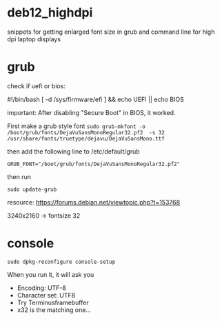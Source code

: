 # deb12_highdpi
snippets for getting enlarged font size in grub and command line for high dpi laptop displays

# grub

check if uefi or bios:

#!/bin/bash
[ -d /sys/firmware/efi ] && echo UEFI || echo BIOS


important: After disabling "Secure Boot" in BIOS, it worked.

First make a grub style font
 ```sudo grub-mkfont -o /boot/grub/fonts/DejaVuSansMonoRegular32.pf2  -s 32   /usr/share/fonts/truetype/dejavu/DejaVuSansMono.ttf```

then add the following line to /etc/default/grub

 ```GRUB_FONT="/boot/grub/fonts/DejaVuSansMonoRegular32.pf2"```

then run

```sudo update-grub```

resource: https://forums.debian.net/viewtopic.php?t=153768

3240x2160 -> fontsize 32

# console

```sudo dpkg-reconfigure console-setup```

When you run it, it will ask you

* Encoding: UTF-8
* Character set: UTF8
* Try Terminusframebuffer
* x32 is the matching one...


